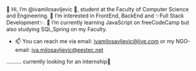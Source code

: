 👋 Hi, I’m @ivamilosavljevic 💞️, student at the Faculty of Computer Science and Engineering. 
👀 I’m interested in FrontEnd, BackEnd and ✨Full Stack Development✨.
🌱 I’m currently learning JavaScript on freeCodeCamp but also studying SQL,Spring on my Faculty.

- 📫 You can reach me via email: ivamilosavljevic@live.com or my NGO-email: iva.milosavljevic@eestec.net 




.......... currently looking for an internship👀 

